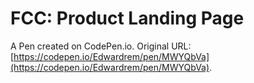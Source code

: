 # FCC: Product Landing Page

A Pen created on CodePen.io. Original URL: [https://codepen.io/Edwardrem/pen/MWYQbVa](https://codepen.io/Edwardrem/pen/MWYQbVa).

